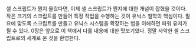 

셸 스크립트가 뭔지 몰랐다면, 이제 셸 스크립트가 뭔지에 대한 개념이 잡혔을 것이다. 작은 크기의 스크립트를 만들어 특정 작업을 수행하는 것이 유닉스 철학의 핵심이다. 필요에 맞도록 스크립트를 만들고 유닉스 시스템을 확장하는 법을 이해하면 파워 유저가 될 수 있다. 0장은 앞으로 이 책에서 다룰 내용에 대한 맛보기였다. 정말 사악한 셸 스크립트로의 세계로 온 것을 환영한다.